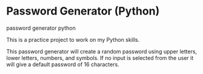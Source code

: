 # Password Generator (Python)
password generator python

This is a practice project to work on my Python skills. 

This password generator will create a random password using upper letters, lower letters, numbers, and symbols. 
If no input is selected from the user it will give a default password of 16 characters.
